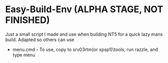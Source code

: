 # Easy-Build-Env (ALPHA STAGE, NOT FINISHED)
Just a small script I made and use when building NT5 for a quick lazy mans build. Adapted so others can use



- menu.cmd - To use, copy to srv03rtm(or xpsp1)\tools, run razzle, and type menu

  
